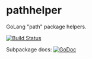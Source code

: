 # pathhelper
GoLang "path" package helpers.

[![Build Status](https://travis-ci.org/apaxa-io/pathhelper.svg?branch=master)](https://travis-ci.org/apaxa-io/pathhelper) 


Subpackage docs: [![GoDoc](https://godoc.org/github.com/apaxa-io/pathhelper/filepathhelper?status.svg)](https://godoc.org/github.com/apaxa-io/pathhelper/filepathhelper)
